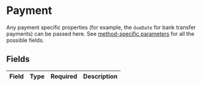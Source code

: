 # Payment

Any payment specific properties (for example, the `dueDate` for bank transfer payments) can be passed here. See [method-specific parameters](extra-payment-parameters) for all the possible fields.


## Fields

| Field       | Type        | Required    | Description |
| ----------- | ----------- | ----------- | ----------- |
